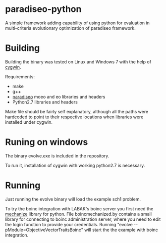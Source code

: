 paradiseo-python
================

A simple framework adding capability of using python for evaluation 
in multi-criteria evolutionary optimization of paradiseo framework.

Building
========
Building the binary was tested on Linux and Windows 7 with the help of [cygwin](http://www.cygwin.com/).

Requirements:
* make
* g++
* [paradiseo](http://paradiseo.gforge.inria.fr/) moeo and eo libraries and headers
* Python2.7 libraries and headers

Make file should be fairly self explanatory, although all the paths were hardcoded to point
to their respective locations when libraries were installed under cygwin.

Runing on windows
=================
The binary evolve.exe is included in the repository. 

To run it, installation of cygwin with working python2.7 is necessary.

Running
=======

Just running the evolve binary will load the example sch1 problem.

To try the boinc integration with LABAK's boinc server you first need the [mechanize](https://pypi.python.org/pypi/mechanize/) library for python.
File boincmechanized.by contains a small library for connecting to boinc administration server, 
where you need to edit the login function to provide your credentials.
Running "evolve --pModule=ObjectiveVectorTraitsBoinc" will start the the example with boinc integration.
